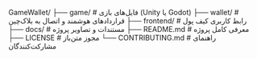 GameWallet/
├── game/              # فایل‌های بازی (Unity یا Godot)
├── wallet/            # قراردادهای هوشمند و اتصال به بلاک‌چین
├── frontend/          # رابط کاربری کیف پول
├── docs/              # مستندات و تصاویر پروژه
├── README.md          # معرفی کامل پروژه
├── LICENSE            # مجوز متن‌باز
└── CONTRIBUTING.md    # راهنمای مشارکت‌کنندگان